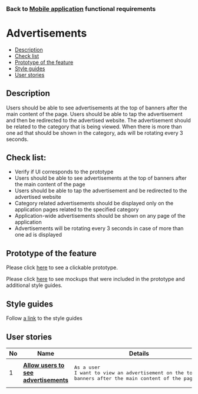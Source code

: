 ### Back to [Mobile application](/sports_hub_portal/mobile_application_features/mobile_application_features_list/README.md) functional requirements

# Advertisements

- [Description](#description)
- [Check list](#check-list)
- [Prototype of the feature](#prototype-of-the-feature)
- [Style guides](#style-guides)
- [User stories](#user-stories)

## Description

Users should be able to see advertisements at the top of banners after the main content of the page. Users should be able to tap the advertisement and then be redirected to the advertised website. The advertisement should be related to the category that is being viewed. 
When there is more than one ad that should be shown in the category, ads will be rotating every 3 seconds.

## Check list:

  - Verify if UI corresponds to the prototype
  - Users should be able to see advertisements at the top of banners after the main content of the page
  - Users should be able to tap the advertisement and be redirected to the advertised website
  - Category related advertisements should be displayed only on the application pages related to the specified category
  - Application-wide advertisements should be shown on any page of the application
  - Advertisements will be rotating every 3 seconds in case of more than one ad is displayed

## Prototype of the feature

Please click [here](https://www.figma.com/proto/JVDTph8VY9Ye7kz8BTDxhJ/1-Sports-Hub-General-Prototype?page-id=0%3A5852&node-id=0%3A7481&viewport=-1637%2C-969%2C0.37520089745521545&scaling=scale-down) to see a clickable prototype.

Please click [here](https://www.figma.com/file/egXgh8BYD7Xaa0JeMNhv9R/Manage-advertisements?node-id=0%3A1075) to see mockups that were included in the prototype and additional style guides.

## Style guides

Follow [a link](https://www.figma.com/proto/0zkkf5WC77OSpvyD6YXpFE/Style-guides?page-id=0%3A1&node-id=19%3A5368&viewport=266%2C48%2C0.54&scaling=min-zoom&starting-point-node-id=19%3A5368) to the style guides

## User stories

No           |      Name     |   Details
------------ | ------------- | -------------
1 |[**Allow users to see advertisements**](/sports_hub_portal/mobile_application_features/advertisements/user_stories/view_ads/README.md)|<pre>As a user<br>I want to view an advertisement on the top of banners after the main content of the page</pre>

